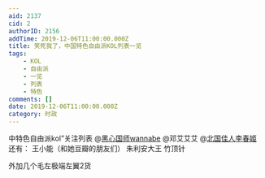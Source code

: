 ```yaml
---
aid: 2137
cid: 2
authorID: 2156
addTime: 2019-12-06T11:00:00.000Z
title: 笑死我了，中国特色自由派KOL列表一览
tags:
    - KOL
    - 自由派
    - 一览
    - 列表
    - 特色
comments: []
date: 2019-12-06T11:00:00.000Z
category: 时政
---
```


中特色自由派kol”关注列表 @[黑心国师wannabe](/member/%E9%BB%91%E5%BF%83%E5%9B%BD%E5%B8%88wannabe) @邓艾艾艾 @[北国佳人李春姬](/member/%E5%8C%97%E5%9B%BD%E4%BD%B3%E4%BA%BA%E6%9D%8E%E6%98%A5%E5%A7%AC) 还有： 王小能（和她豆瓣的朋友们） 朱利安大王 竹顶针

外加几个毛左极端左翼2货
